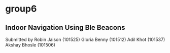 # group6
## Indoor Navigation Using Ble Beacons    

Submitted by
Robin Jaison (101525)
Gloria Benny (101512)
Adil Khot (101537)
Akshay Bhosle (101506)

